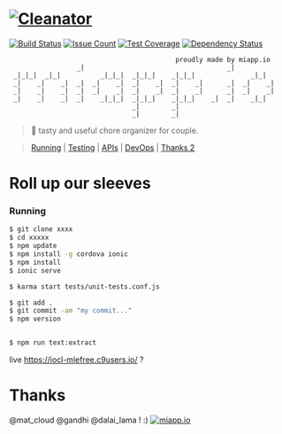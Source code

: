 # [![Cleanator](https://miappio.github.io/cleanator/img/background/screen02.jpg)](https://miapp.io/app/cleanator/download)
[![Build Status](https://travis-ci.org/miappio/cleanator.svg?branch=master)](https://travis-ci.org/miappio/cleanator)
[![Issue Count](https://codeclimate.com/github/mlefree/mia-server/badges/issue_count.svg)](https://codeclimate.com/github/mlefree/mia-server/issues)
[![Test Coverage](https://codeclimate.com/github/mlefree/mia-server/badges/coverage.svg)](https://codeclimate.com/github/mlefree/mia-server/coverage)
[![Dependency Status](https://gemnasium.com/mlefree/mia-server.svg)](https://gemnasium.com/mlefree/mia-server)

                                              proudly made by miapp.io
                     _|                                    _|            
     _|_|_|  _|_|          _|_|_|  _|_|_|    _|_|_|              _|_|    
     _|    _|    _|  _|  _|    _|  _|    _|  _|    _|      _|  _|    _|  
     _|    _|    _|  _|  _|    _|  _|    _|  _|    _|      _|  _|    _|  
     _|    _|    _|  _|    _|_|_|  _|_|_|    _|_|_|    _|  _|    _|_|    
                                   _|        _|                          
                                   _|        _|                          
> :hamburger:  tasty and useful chore organizer for couple.

> [Running](#running) | [Testing](#testing) | [APIs](#apis) | [DevOps](#devops) | [Thanks 2](#thanks)

# Roll up our sleeves 

### Running

```bash
$ git clone xxxx
$ cd xxxxx
$ npm update
$ npm install -g cordova ionic
$ npm install
$ ionic serve

$ karma start tests/unit-tests.conf.js

$ git add .
$ git commit -am "my commit..."
$ npm version


$ npm run text:extract
```


live https://iocl-mlefree.c9users.io/ ?

# Thanks

@mat_cloud @gandhi @dalai_lama !  :)
[![miapp.io](https://miapp.io)](https://miapp.io)

